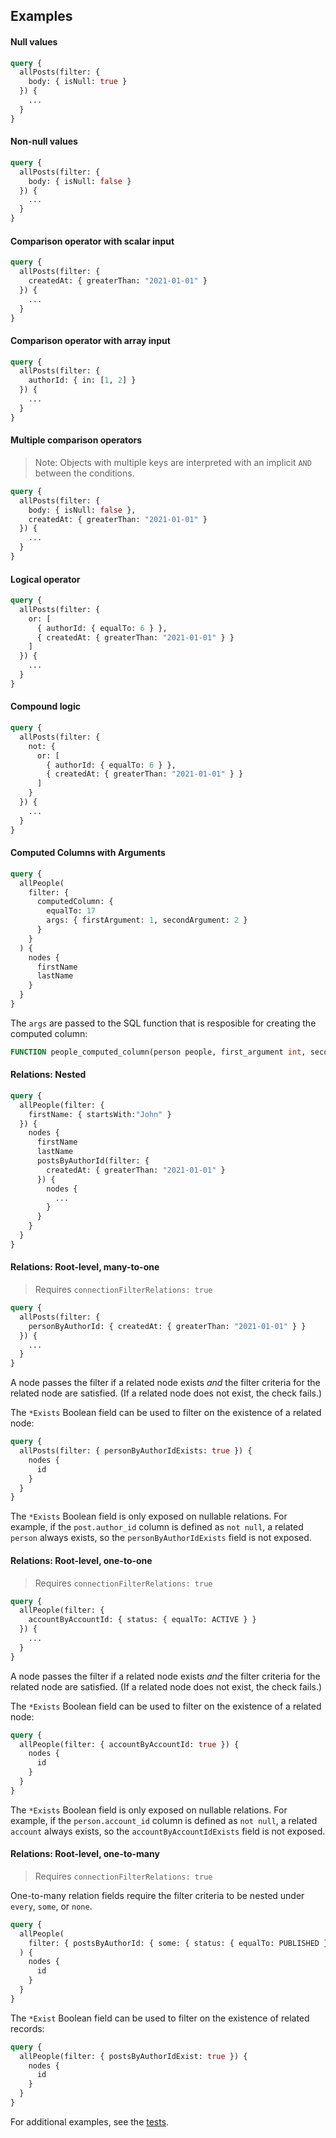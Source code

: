 ## Examples

#### Null values

```graphql
query {
  allPosts(filter: {
    body: { isNull: true }
  }) {
    ...
  }
}
```

#### Non-null values

```graphql
query {
  allPosts(filter: {
    body: { isNull: false }
  }) {
    ...
  }
}
```

#### Comparison operator with scalar input

```graphql
query {
  allPosts(filter: {
    createdAt: { greaterThan: "2021-01-01" }
  }) {
    ...
  }
}
```

#### Comparison operator with array input

```graphql
query {
  allPosts(filter: {
    authorId: { in: [1, 2] }
  }) {
    ...
  }
}
```

#### Multiple comparison operators

> Note: Objects with multiple keys are interpreted with an implicit `AND` between the conditions.

```graphql
query {
  allPosts(filter: {
    body: { isNull: false },
    createdAt: { greaterThan: "2021-01-01" }
  }) {
    ...
  }
}
```

#### Logical operator

```graphql
query {
  allPosts(filter: {
    or: [
      { authorId: { equalTo: 6 } },
      { createdAt: { greaterThan: "2021-01-01" } }
    ]
  }) {
    ...
  }
}
```

#### Compound logic

```graphql
query {
  allPosts(filter: {
    not: {
      or: [
        { authorId: { equalTo: 6 } },
        { createdAt: { greaterThan: "2021-01-01" } }
      ]
    }
  }) {
    ...
  }
}
```

#### Computed Columns with Arguments

```graphql
query {
  allPeople(
    filter: {
      computedColumn: {
        equalTo: 17
        args: { firstArgument: 1, secondArgument: 2 }
      }
    }
  ) {
    nodes {
      firstName
      lastName
    }
  }
}
```

The `args` are passed to the SQL function that is resposible for creating the computed column:

```sql
FUNCTION people_computed_column(person people, first_argument int, second_argument int)
```

#### Relations: Nested

```graphql
query {
  allPeople(filter: {
    firstName: { startsWith:"John" }
  }) {
    nodes {
      firstName
      lastName
      postsByAuthorId(filter: {
        createdAt: { greaterThan: "2021-01-01" }
      }) {
        nodes {
          ...
        }
      }
    }
  }
}
```

#### Relations: Root-level, many-to-one

> Requires `connectionFilterRelations: true`

```graphql
query {
  allPosts(filter: {
    personByAuthorId: { createdAt: { greaterThan: "2021-01-01" } }
  }) {
    ...
  }
}
```

A node passes the filter if a related node exists _and_ the filter criteria for the related node are satisfied. (If a related node does not exist, the check fails.)

The `*Exists` Boolean field can be used to filter on the existence of a related node:

```graphql
query {
  allPosts(filter: { personByAuthorIdExists: true }) {
    nodes {
      id
    }
  }
}
```

The `*Exists` Boolean field is only exposed on nullable relations. For example, if the `post.author_id` column is defined as `not null`, a related `person` always exists, so the `personByAuthorIdExists` field is not exposed.

#### Relations: Root-level, one-to-one

> Requires `connectionFilterRelations: true`

```graphql
query {
  allPeople(filter: {
    accountByAccountId: { status: { equalTo: ACTIVE } }
  }) {
    ...
  }
}
```

A node passes the filter if a related node exists _and_ the filter criteria for the related node are satisfied. (If a related node does not exist, the check fails.)

The `*Exists` Boolean field can be used to filter on the existence of a related node:

```graphql
query {
  allPeople(filter: { accountByAccountId: true }) {
    nodes {
      id
    }
  }
}
```

The `*Exists` Boolean field is only exposed on nullable relations. For example, if the `person.account_id` column is defined as `not null`, a related `account` always exists, so the `accountByAccountIdExists` field is not exposed.

#### Relations: Root-level, one-to-many

> Requires `connectionFilterRelations: true`

One-to-many relation fields require the filter criteria to be nested under `every`, `some`, or `none`.

```graphql
query {
  allPeople(
    filter: { postsByAuthorId: { some: { status: { equalTo: PUBLISHED } } } }
  ) {
    nodes {
      id
    }
  }
}
```

The `*Exist` Boolean field can be used to filter on the existence of related records:

```graphql
query {
  allPeople(filter: { postsByAuthorIdExist: true }) {
    nodes {
      id
    }
  }
}
```

For additional examples, see the [tests](https://github.com/graphile-contrib/postgraphile-plugin-connection-filter/blob/master/__tests__/fixtures/queries/).
